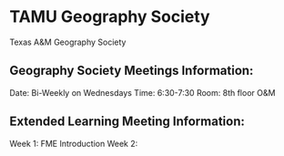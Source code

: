# TAMU Geography Society
Texas A&amp;M Geography Society

## Geography Society Meetings Information:
Date: Bi-Weekly on Wednesdays 
Time: 6:30-7:30
Room: 8th floor O&M

## Extended Learning Meeting Information:
Week 1: FME Introduction
Week 2: 
